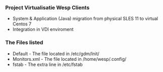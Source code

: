 
### Project Virtualisatie Wesp Clients

  - System & Application (Java) migration from physical SLES 11 to virtual Centos 7
  - Integration in VDI enviroment


### The Files listed
 - Default - The file located in /etc/gdm/Init/
 - Monitors.xml - The file located in /home/wesp/.config/
 - fstab - The extra line in /etc/fstab
